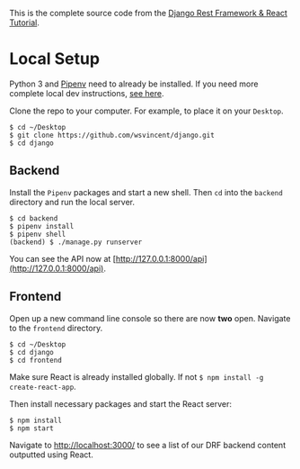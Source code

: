 This is the complete source code from the [Django Rest Framework & React Tutorial](https://wsvincent.com/django/).

# Local Setup

Python 3 and [Pipenv](https://docs.pipenv.org/) need to already be installed. If you need more complete local dev instructions, [see here](https://djangoforbeginners.com/initial-setup/).

Clone the repo to your computer. For example, to place it on your `Desktop`.

```
$ cd ~/Desktop
$ git clone https://github.com/wsvincent/django.git
$ cd django
```

## Backend

Install the `Pipenv` packages and start a new shell. Then `cd` into the `backend` directory and run the local server.

```
$ cd backend
$ pipenv install
$ pipenv shell
(backend) $ ./manage.py runserver
```

You can see the API now at [http://127.0.0.1:8000/api](http://127.0.0.1:8000/api).

## Frontend

Open up a new command line console so there are now **two** open. Navigate to the `frontend` directory.

```
$ cd ~/Desktop
$ cd django
$ cd frontend
```

Make sure React is already installed globally. If not `$ npm install -g create-react-app`.

Then install necessary packages and start the React server:

```
$ npm install
$ npm start
```

Navigate to [http://localhost:3000/](http://localhost:3000/) to see a list of our DRF backend content outputted using React.
